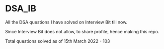 # DSA_IB
All the DSA questions I have solved on Interview Bit till now.

Since Interview Bit does not allow, to share profile, hence making this repo.

Total questions solved as of 15th March 2022 - 103
